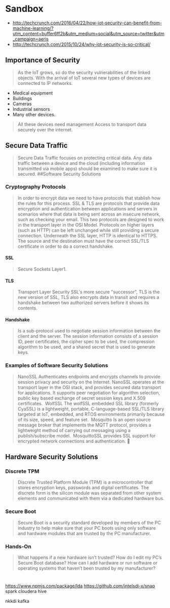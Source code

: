 # Sandbox

- http://techcrunch.com/2016/04/22/how-iot-security-can-benefit-from-machine-learning/?utm_content=buffer6ff2b&utm_medium=social&utm_source=twitter&utm_campaign=aeris
- http://techcrunch.com/2015/10/24/why-iot-security-is-so-critical/

## Importance of Security
>As the IoT grows, so do the security vulnerabilities of the linked objects.
>With the arrival of IoT several new types of devices are connected to IP networks.

* Medical equipment
* Buildings
* Cameras
* Industrial sensors
* Many other devices.

>All these devices need management Access to transport data securely over the internet.
## Secure Data Traffic
>Secure Data Traffic focuses on protecting critical data.
>Any data traffic between a device and the cloud (including information transmitted via mobile apps) should be examined to make sure it is secured.
##Software Security Solutions

### Cryptography Protocols
>In order to encrypt data we need to have protocols that stablish how the rules for this process.
>SSL & TLS are protocols that provide data encryption and authentication between applications and servers in scenarios where that data is being sent across an insecure network, such as checking your email.
>This two protocols are designed to work in the transport layer in the OSI Model.
>Protocols on higher layers (such as HTTP) can be left unchanged while still providing a secure connection. Underneath the SSL layer, HTTP is identical to HTTPS.
>The source and the destination must have the correct SSL/TLS certificate in order to do a correct handshake.


#### SSL
>Secure Sockets Layer1. 

#### TLS
> Transport Layer Security
> SSL's more secure "successor", TLS is the new version of SSL, 
 TLS also encrypts data in transit and requires a handshake between two authorized servers before it shows its contents.
#### Handshake
>Is a sub-protocol used to negotiate session information between the client and the server. The session information consists of a session ID, peer certificates, the cipher spec to be used, the compression algorithm to be used, and a shared secret that is used to generate keys.
### Examples of Software Security Solutions
>NanoSSL
>Authenticates endpoints and encrypts channels to provide session privacy and security on the Internet. NanoSSL operates at the transport layer in the OSI stack, and provides secured data transport for applications. It supports peer negotiation for algorithm selection, public key based exchange of secret session keys and X.509 certificates. 
>WolfSSL
>The wolfSSL embedded SSL library (formerly CyaSSL) is a lightweight, portable, C-language-based SSL/TLS library targeted at IoT, embedded, and RTOS environments primarily because of its size, speed, and feature set. 
>Mosquitto
>Is an open source message broker that implements the MQTT protocol, provides a lightweight method of carrying out messaging using a publish/subscribe model. 
MosquittoSSL provides SSL support for encrypted network connections and authentication. 


## Hardware Security Solutions
### Discrete TPM
>Discrete Trusted Platform Module (TPM) is a microcontroller that stores encryption keys, passwords and digital certificates. 
>The discrete form is the silicon module was separated from other system elements and communicated with them via a dedicated hardware bus.
### Secure Boot
>Secure Boot is a security standard developed by members of the PC industry to help make sure that your PC boots using only software and hardware modules that are trusted by the PC manufacturer.
### Hands-On
>What happens if a new hardware isn’t trusted? 
>How do I edit my PC’s Secure Boot database? 
>How can I add hardware or run software or operating systems that haven’t been trusted by my manufacturer? 


# 

https://www.npmjs.com/package/lda
https://github.com/intelsdi-x/snap
spark
cloudera
hive

nkkdi
kafka